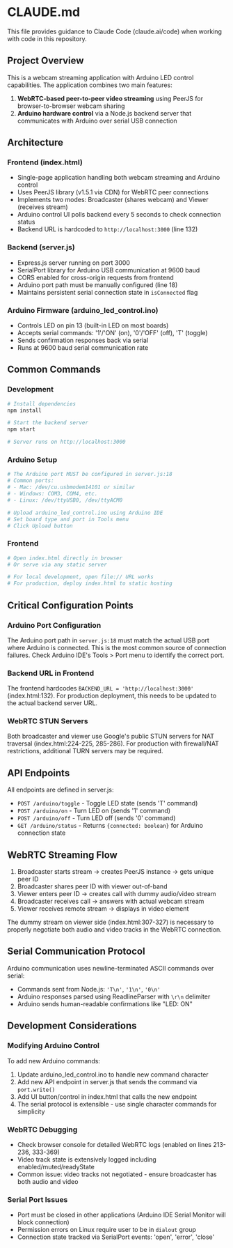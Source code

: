 # CLAUDE.md

This file provides guidance to Claude Code (claude.ai/code) when working with code in this repository.

## Project Overview

This is a webcam streaming application with Arduino LED control capabilities. The application combines two main features:
1. **WebRTC-based peer-to-peer video streaming** using PeerJS for browser-to-browser webcam sharing
2. **Arduino hardware control** via a Node.js backend server that communicates with Arduino over serial USB connection

## Architecture

### Frontend (index.html)
- Single-page application handling both webcam streaming and Arduino control
- Uses PeerJS library (v1.5.1 via CDN) for WebRTC peer connections
- Implements two modes: Broadcaster (shares webcam) and Viewer (receives stream)
- Arduino control UI polls backend every 5 seconds to check connection status
- Backend URL is hardcoded to `http://localhost:3000` (line 132)

### Backend (server.js)
- Express.js server running on port 3000
- SerialPort library for Arduino USB communication at 9600 baud
- CORS enabled for cross-origin requests from frontend
- Arduino port path must be manually configured (line 18)
- Maintains persistent serial connection state in `isConnected` flag

### Arduino Firmware (arduino_led_control.ino)
- Controls LED on pin 13 (built-in LED on most boards)
- Accepts serial commands: '1'/'ON' (on), '0'/'OFF' (off), 'T' (toggle)
- Sends confirmation responses back via serial
- Runs at 9600 baud serial communication rate

## Common Commands

### Development
```bash
# Install dependencies
npm install

# Start the backend server
npm start

# Server runs on http://localhost:3000
```

### Arduino Setup
```bash
# The Arduino port MUST be configured in server.js:18
# Common ports:
# - Mac: /dev/cu.usbmodem14101 or similar
# - Windows: COM3, COM4, etc.
# - Linux: /dev/ttyUSB0, /dev/ttyACM0

# Upload arduino_led_control.ino using Arduino IDE
# Set board type and port in Tools menu
# Click Upload button
```

### Frontend
```bash
# Open index.html directly in browser
# Or serve via any static server

# For local development, open file:// URL works
# For production, deploy index.html to static hosting
```

## Critical Configuration Points

### Arduino Port Configuration
The Arduino port path in `server.js:18` must match the actual USB port where Arduino is connected. This is the most common source of connection failures. Check Arduino IDE's Tools > Port menu to identify the correct port.

### Backend URL in Frontend
The frontend hardcodes `BACKEND_URL = 'http://localhost:3000'` (index.html:132). For production deployment, this needs to be updated to the actual backend server URL.

### WebRTC STUN Servers
Both broadcaster and viewer use Google's public STUN servers for NAT traversal (index.html:224-225, 285-286). For production with firewall/NAT restrictions, additional TURN servers may be required.

## API Endpoints

All endpoints are defined in server.js:

- `POST /arduino/toggle` - Toggle LED state (sends 'T' command)
- `POST /arduino/on` - Turn LED on (sends '1' command)
- `POST /arduino/off` - Turn LED off (sends '0' command)
- `GET /arduino/status` - Returns `{connected: boolean}` for Arduino connection state

## WebRTC Streaming Flow

1. Broadcaster starts stream → creates PeerJS instance → gets unique peer ID
2. Broadcaster shares peer ID with viewer out-of-band
3. Viewer enters peer ID → creates call with dummy audio/video stream
4. Broadcaster receives call → answers with actual webcam stream
5. Viewer receives remote stream → displays in video element

The dummy stream on viewer side (index.html:307-327) is necessary to properly negotiate both audio and video tracks in the WebRTC connection.

## Serial Communication Protocol

Arduino communication uses newline-terminated ASCII commands over serial:
- Commands sent from Node.js: `'T\n'`, `'1\n'`, `'0\n'`
- Arduino responses parsed using ReadlineParser with `\r\n` delimiter
- Arduino sends human-readable confirmations like "LED: ON"

## Development Considerations

### Modifying Arduino Control
To add new Arduino commands:
1. Update arduino_led_control.ino to handle new command character
2. Add new API endpoint in server.js that sends the command via `port.write()`
3. Add UI button/control in index.html that calls the new endpoint
4. The serial protocol is extensible - use single character commands for simplicity

### WebRTC Debugging
- Check browser console for detailed WebRTC logs (enabled on lines 213-236, 333-369)
- Video track state is extensively logged including enabled/muted/readyState
- Common issue: video tracks not negotiated - ensure broadcaster has both audio and video

### Serial Port Issues
- Port must be closed in other applications (Arduino IDE Serial Monitor will block connection)
- Permission errors on Linux require user to be in `dialout` group
- Connection state tracked via SerialPort events: 'open', 'error', 'close'
